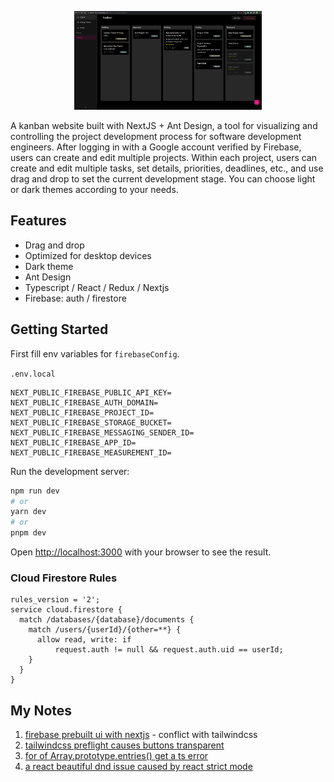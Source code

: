 <p align="center">
  <img src="screenshots/screenshot.png" width="300">
</p>

A kanban website built with NextJS + Ant Design, a tool for visualizing and controlling the project development process for software development engineers. After logging in with a Google account verified by Firebase, users can create and edit multiple projects. Within each project, users can create and edit multiple tasks, set details, priorities, deadlines, etc., and use drag and drop to set the current development stage. You can choose light or dark themes according to your needs.

## Features

- Drag and drop
- Optimized for desktop devices
- Dark theme
- Ant Design
- Typescript / React / Redux / Nextjs
- Firebase: auth / firestore

## Getting Started

First fill env variables for `firebaseConfig`.

`.env.local`

```
NEXT_PUBLIC_FIREBASE_PUBLIC_API_KEY=
NEXT_PUBLIC_FIREBASE_AUTH_DOMAIN=
NEXT_PUBLIC_FIREBASE_PROJECT_ID=
NEXT_PUBLIC_FIREBASE_STORAGE_BUCKET=
NEXT_PUBLIC_FIREBASE_MESSAGING_SENDER_ID=
NEXT_PUBLIC_FIREBASE_APP_ID=
NEXT_PUBLIC_FIREBASE_MEASUREMENT_ID=
```

Run the development server:

```bash
npm run dev
# or
yarn dev
# or
pnpm dev
```

Open [http://localhost:3000](http://localhost:3000) with your browser to see the result.

### Cloud Firestore Rules

```CEL
rules_version = '2';
service cloud.firestore {
  match /databases/{database}/documents {
    match /users/{userId}/{other=**} {
      allow read, write: if
          request.auth != null && request.auth.uid == userId;
    }
  }
}
```

## My Notes

1. [firebase prebuilt ui with nextjs](https://dev.to/menard_codes/next-js-sign-in-page-with-firebase-ui-and-firebase-auth-5375) - conflict with tailwindcss
2. [tailwindcss preflight causes buttons transparent](https://stackoverflow.com/questions/71783177/remove-specific-style-from-tailwind-base)
3. [for of Array.prototype.entries() get a ts error](https://stackoverflow.com/questions/73099543/type-setunknown-can-only-be-iterated-through-when-using-the-downleveliter)
4. [a react beautiful dnd issue caused by react strict mode](https://github.com/atlassian/react-beautiful-dnd/issues/2396)
